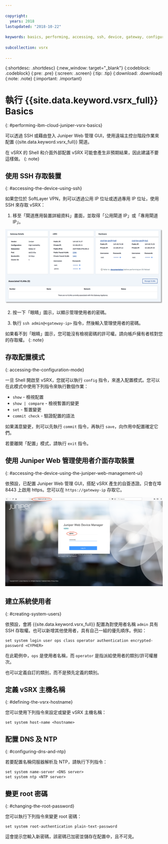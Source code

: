 ```yaml
---

copyright:
  years: 2018
lastupdated: "2018-10-22"

keywords: basics, performing, accessing, ssh, device, gateway, configuration, mode, juniper, ui, dns, htp, password

subcollection: vsrx

---
```


{:shortdesc: .shortdesc}
{:new_window: target="_blank"}
{:codeblock: .codeblock}
{:pre: .pre}
{:screen: .screen}
{:tip: .tip}
{:download: .download}
{:note: .note}
{:important: .important}

# 執行 {{site.data.keyword.vsrx_full}} Basics
{: #performing-ibm-cloud-juniper-vsrx-basics}

可以透過 SSH 或藉由登入 Juniper Web 管理 GUI，使用遠端主控台階段作業來配置 {{site.data.keyword.vsrx_full}} 閘道。

在 vSRX 的 Shell 和介面外部配置 vSRX 可能會產生非預期結果，因此建議不要這樣做。
{: note}

## 使用 SSH 存取裝置
{: #accessing-the-device-using-ssh}

如果您位於 SoftLayer VPN，則可以透過公用 IP 位址或透過專用 IP 位址，使用 SSH 來存取 vSRX：

1. 移至「閘道應用裝置詳細資料」畫面，並取得「公用閘道 IP」或「專用閘道 IP」。

  <img src="images/gw-sa-details.png" alt="圖片" style="width: 700px;"/>

2. 按一下「眼睛」圖示，以顯示管理使用者的密碼。

3. 執行 `ssh admin@<gateway-ip>` 指令，然後輸入管理使用者的密碼。

如果看不到「眼睛」圖示，您可能沒有檢視密碼的許可權。請向帳戶擁有者核對您的存取權。
{: note}

## 存取配置模式
{: accessing-the-configuration-mode}

一旦 Shell 開啟至 vSRX，您就可以執行 `config` 指令，來進入配置模式。您可以在此模式中使用下列指令來執行數個作業：

* `show` - 檢視配置  
* `show | compare` - 檢視暫置的變更
* `set` - 暫置變更
* `commit check` - 驗證配置的語法

如果滿意變更，則可以先執行 `commit` 指令，再執行 `save`，向作用中配置確定它們。  

若要離開「配置」模式，請執行 `exit` 指令。

## 使用 Juniper Web 管理使用者介面存取裝置
{: #accessing-the-device-using-the-juniper-web-management-ui}

依預設，已配置 Juniper Web 管理 GUI，搭配 vSRX 產生的自簽憑證。只會在埠 8443 上啟用 https。您可以在 `https://gateway-ip` 存取它。

![閘道應用裝置 HA 詳細資料](images/vSRX-webui.png)

## 建立系統使用者
{: #creating-system-users}

依預設，會將 {{site.data.keyword.vsrx_full}} 配置為對使用者名稱 `admin` 具有 SSH 存取權。也可以新增其他使用者，具有自己一組的優先順序。例如：

```
set system login user ops class operator authentication encrypted-password <CYPHER>
```

在此範例中，`ops` 是使用者名稱，而 `operator` 是指派給使用者的類別/許可權層次。

也可以定義自訂的類別，而不是預先定義的類別。

## 定義 vSRX 主機名稱
{: #defining-the-vsrx-hostname}

您可以使用下列指令來設定或變更 vSRX 主機名稱：

```
set system host-name <hostname>
```

## 配置 DNS 及 NTP
{: #configuring-dns-and-ntp}

若要配置名稱伺服器解析及 NTP，請執行下列指令：

```
set system name-server <DNS server>
set system ntp <NTP server>
```

## 變更 root 密碼
{: #changing-the-root-password}

您可以執行下列指令來變更 root 密碼：

```
set system root-authentication plain-text-password
```

這會提示您輸入新密碼，該密碼已加密並儲存在配置中，且不可見。
